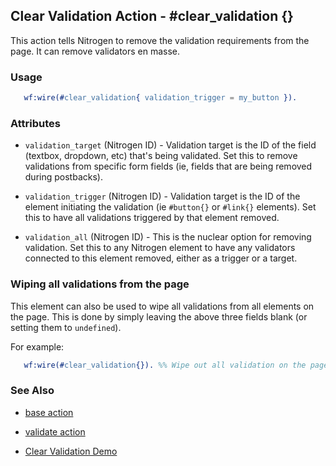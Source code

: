 
## Clear Validation Action - #clear_validation {}

This action tells Nitrogen to remove the validation requirements from the page.
It can remove validators en masse.

### Usage

```erlang
   wf:wire(#clear_validation{ validation_trigger = my_button }).

```

### Attributes

   * `validation_target` (Nitrogen ID) - Validation target is the ID of the
      field (textbox, dropdown, etc) that's being validated. Set this to remove
      validations from specific form fields (ie, fields that are being removed during
      postbacks).

   * `validation_trigger` (Nitrogen ID) - Validation target is the ID of the
      element initiating the validation (ie `#button{}` or `#link{}` elements). Set this
      to have all validations triggered by that element removed.

   * `validation_all` (Nitrogen ID) - This is the nuclear option for
      removing validation. Set this to any Nitrogen element to have any validators
      connected to this element removed, either as a trigger or a target.
### Wiping all validations from the page

This element can also be used to wipe all validations from all elements on the
page.  This is done by simply leaving the above three fields blank (or setting
them to `undefined`).

For example:

```erlang
   wf:wire(#clear_validation{}). %% Wipe out all validation on the page

```


### See Also

 *  [base action](./action_base.md)

 *  [validate action](./validate.html)

 *  [Clear Validation Demo](http://nitrogenproject.com/demos/clear_validation)
